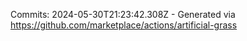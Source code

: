Commits: 2024-05-30T21:23:42.308Z - Generated via https://github.com/marketplace/actions/artificial-grass
<br>
